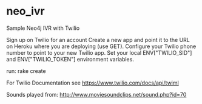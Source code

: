 neo_ivr
=======

Sample Neo4j IVR with Twilio

Sign up on Twilio for an account
Create a new app and point it to the URL on Heroku where you are deploying (use GET).
Configure your Twilio phone number to point to your new Twilio app.
Set your local ENV["TWILIO_SID"] and ENV["TWILIO_TOKEN"] environment variables.

run:
	rake create

For Twilio Documentation see https://www.twilio.com/docs/api/twiml
	
Sounds played from:
http://www.moviesoundclips.net/sound.php?id=70
